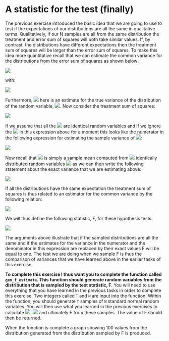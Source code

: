 # A statistic for the test (finally)

The previous exercise introduced the basic idea that we are going to use to test if the expectations of our distributions are all the same in qualitative terms.  Qualitatively, if our N samples are all from the same distribution the treatment and error sum of squares will both take similar values.  If, by contrast, the distributions have different expectations then the treatment sum of squares will be larger than the error sum of squares.  To make this idea more quantitative recall that we can estimate the common variance for the distributions from the error sum of squares as shown below:

![](https://render.githubusercontent.com/render/math?math=S^2=\frac{SS_E}{\sum_{j=1}^t(n_j-1)}=\frac{\sum_{j=1}^t(n_j-1)s_j^2}{\sum_{j=1}^t(n_j-1)})

with:

![](https://render.githubusercontent.com/render/math?math=S_j^2=\frac{n_j}{n_j-1}\left[\frac{1}{n_j}\sum_{i=1}^{n_j}X_i^2-\left(\frac{1}{n_j}\sum_{i=1}^{n_j}X_i\right)^2\right])

Furthermore, ![](https://render.githubusercontent.com/render/math?math=S^2) here is an estimate for the true variance of the distribution of the random variable, ![](https://render.githubusercontent.com/render/math?math=\textrm{var}(X_i)).  Now consider the treatment sum of squares:

![](https://render.githubusercontent.com/render/math?math=SS_T=\sum_{j=1}^t\sum_{i=1}^{n_j}(\overline{X_j}-\overline{X})^2=\sum_{j=1}^{t}n_j(\overline{X_j}-\overline{X})^2)

If we assume that all the ![](https://render.githubusercontent.com/render/math?math=\overline{X_j}) are identical random variables and if we ignore the ![](https://render.githubusercontent.com/render/math?math=n_j) in this expression above for a moment this looks like the numerator in the following expression for estimating the sample variance of ![](https://render.githubusercontent.com/render/math?math=\overline{X}_j):

![](https://render.githubusercontent.com/render/math?math=S_{\overline{X_j}}=\frac{1}{t-1}\sum_{j=1}^t(\overline{X_j}-\overline{X})^2)

Now recall that ![](https://render.githubusercontent.com/render/math?math=\overline{X}_j) is simply a sample mean computed from ![](https://render.githubusercontent.com/render/math?math=n_j) identically distributed random variables ![](https://render.githubusercontent.com/render/math?math=X_i) as we can then write the following statement about the exact variance that we are estimating above:

![](https://render.githubusercontent.com/render/math?math=\mathbb{E}(\overline{X_j})=\mathbb{E}(X_i)\qquad\textrm{and}\qquad\textrm{var}(\overline{X_j})=\frac{\textrm{var}(X_i)}{n_j})

If all the distributions have the same expectation the treatment sum of squares is thus related to an estimator for the common variance by the following relation:

![](https://render.githubusercontent.com/render/math?math=S^2=\frac{SS_T}{t-1})

We will thus define the following statistic, F, for these hypothesis tests:

![](https://render.githubusercontent.com/render/math?math=F=\frac{SS_T/(t-1)}{SS_E/\left[\sum_{j=1}^t(n_j-1)\right]})

The arguments above illustrate that if the sampled distributions are all the same and if the estimates for the variance in the numerator and the denominator in this expression are replaced by their exact values F will be equal to one.  The test we are doing when we sample F is thus the comparison of variances that we have learned above in the earlier tasks of this exercise.

__To complete this exercise I thus want you to complete the function called  `gen_f_estimate`.   This function should generate random variables from the distribution that is sampled by the test statistic, F__.  You will need to use everything that you have learned in the previous tasks in order to complete this exercise.  Two integers called `T` and `N` are input into the function.  Within the function, you should generate `T` samples of `N` standard normal random variables.   You will then use what you learned in the previous exercises to calculate ![](https://render.githubusercontent.com/render/math?math=SS_T), ![](https://render.githubusercontent.com/render/math?math=SS_E) and ultimately F from these samples.  The value of F should then be returned.

When the function is complete a graph showing 100 values from the distribution generated from the distribution sampled by F is produced. 
 


 
